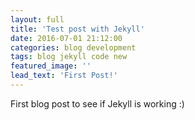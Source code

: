 ```yaml
---
layout: full
title: 'Test post with Jekyll'
date: 2016-07-01 21:12:00
categories: blog development
tags: blog jekyll code new
featured_image: ''
lead_text: 'First Post!'
---
```


First blog post to see if Jekyll is working :)
